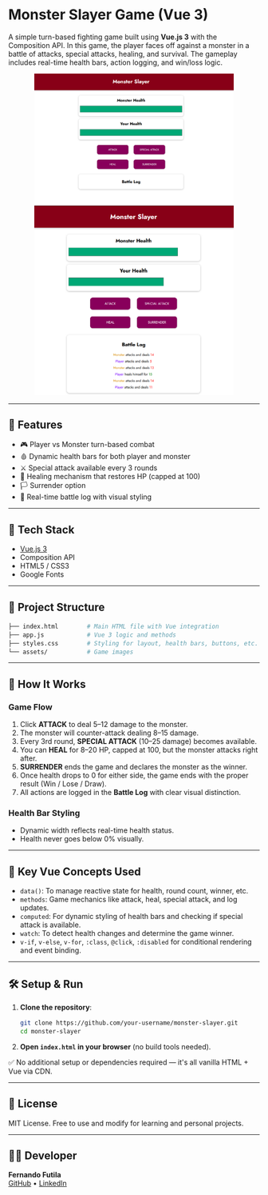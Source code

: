 # Monster Slayer Game (Vue 3)

A simple turn-based fighting game built using **Vue.js 3** with the Composition API. In this game, the player faces off against a monster in a battle of attacks, special attacks, healing, and survival. The gameplay includes real-time health bars, action logging, and win/loss logic.

<p align="center">
  <img src="./assets/preview-1.png" width="400" alt="Monster Slayer Gameplay Screenshot">
  <img src="./assets/preview-2.png" width="400" alt="Monster Slayer Gameplay Screenshot 2">
</p>

---

## 🚀 Features

- 🎮 Player vs Monster turn-based combat
- 🩸 Dynamic health bars for both player and monster
- ⚔️ Special attack available every 3 rounds
- 🧪 Healing mechanism that restores HP (capped at 100)
- 🏳️ Surrender option
- 📜 Real-time battle log with visual styling

---

## 🧱 Tech Stack

- [Vue.js 3](https://vuejs.org/)
- Composition API
- HTML5 / CSS3
- Google Fonts

---

## 📁 Project Structure

```bash
├── index.html        # Main HTML file with Vue integration
├── app.js            # Vue 3 logic and methods
├── styles.css        # Styling for layout, health bars, buttons, etc.
└── assets/           # Game images
```

---

## 🔧 How It Works

### Game Flow

1. Click **ATTACK** to deal 5–12 damage to the monster.
2. The monster will counter-attack dealing 8–15 damage.
3. Every 3rd round, **SPECIAL ATTACK** (10–25 damage) becomes available.
4. You can **HEAL** for 8–20 HP, capped at 100, but the monster attacks right after.
5. **SURRENDER** ends the game and declares the monster as the winner.
6. Once health drops to 0 for either side, the game ends with the proper result (Win / Lose / Draw).
7. All actions are logged in the **Battle Log** with clear visual distinction.

### Health Bar Styling

- Dynamic width reflects real-time health status.
- Health never goes below 0% visually.

---

## 🧠 Key Vue Concepts Used

- `data()`: To manage reactive state for health, round count, winner, etc.
- `methods`: Game mechanics like attack, heal, special attack, and log updates.
- `computed`: For dynamic styling of health bars and checking if special attack is available.
- `watch`: To detect health changes and determine the game winner.
- `v-if`, `v-else`, `v-for`, `:class`, `@click`, `:disabled` for conditional rendering and event binding.

---

## 🛠️ Setup & Run

1. **Clone the repository**:

   ```bash
   git clone https://github.com/your-username/monster-slayer.git
   cd monster-slayer
   ```

2. **Open `index.html` in your browser** (no build tools needed).

✅ No additional setup or dependencies required — it's all vanilla HTML + Vue via CDN.

---

## 📜 License

MIT License. Free to use and modify for learning and personal projects.

---

## 👨‍💻 Developer

**Fernando Futila**  
[GitHub](https://github.com/Futila) • [LinkedIn](https://www.linkedin.com/in/fernando-futila/)

